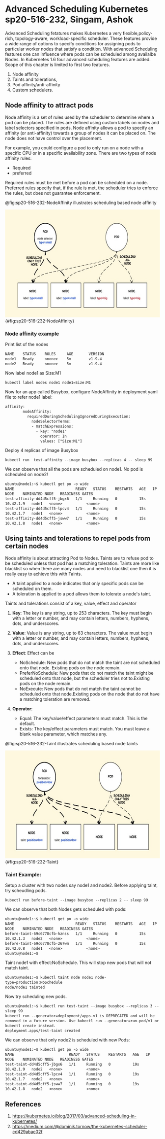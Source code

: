 # Advanced Scheduling Kubernetes sp20-516-232, Singam, Ashok

Advanced Scheduling fetatures makes Kubernetes a very flexible,policy-rich, topology-aware, workload-specific scheduler. These features provide a wide range of options to specify conditions for assigning pods to particular worker nodes that satisfy a condition. With advanced Scheduling features one can influence where pods can be scheduled among availalbe Nodes. In Kubernetes 1.6 four advanced scheduling features are added. Scope of this chapter is limited to first two features. 

1. Node affinity
2. Taints and tolerations, 
3. Pod affinity/anti-affinity 
4. Custom schedulers. 

## Node affinity to attract pods  

Node affinity is a set of rules used by the scheduler to determine where a pod can be placed. The rules are defined using custom labels on nodes and label selectors specified in pods. Node affinity allows a pod to specify an affinity (or anti-affinity) towards a group of nodes it can be placed on. The node does not have control over the placement. 

For example, you could configure a pod to only run on a node with a specific CPU or in a specific availability zone. There are two types of node affinity rules: 

* Required 
* preferred

Required rules must be met before a pod can be scheduled on a node. Preferred rules specify that, if the rule is met, the scheduler tries to enforce the rules, but does not guarantee enforcement.

@fig:sp20-516-232-NodeAffinity illustrates scheduling based node affinity 

<img src="images/nodeAffinity.png" width="600" height="350"/>{#fig:sp20-516-232-NodeAffinity}  

### Node affinity example

Print list of the nodes
~~~
NAME    STATUS    ROLES     AGE       VERSION
node1   Ready     <none>    5m        v1.9.4
node2   Ready     <none>    5m        v1.9.4
~~~

Now label node1 as Size:M1
~~~
kubectl label nodes node1 node1=Size:M1
~~~

Now for an app called Busybox, configure NodeAffinity in deployment yaml file to refer node1 label:
~~~
affinity:
        nodeAffinity:
          requiredDuringSchedulingIgnoredDuringExecution:
            nodeSelectorTerms:
            - matchExpressions:
              - key: "node1"
                operator: In
                values: ["Size:M1"]

~~~

Deploy 4 replicas of image Busybox
~~~
kubectl run  test-affinity --image busybox --replicas 4 -- sleep 99
~~~

We can observe that all the pods are scheduled on node1. No pod is scheduled on node2!
~~~
ubuntu@node1:~$ kubectl get po -o wide
NAME                            READY   STATUS    RESTARTS   AGE   IP          NODE    NOMINATED NODE   READINESS GATES
test-affinity-dd4d5cff5-jbgx6   1/1     Running   0          15s   10.42.1.9   node1   <none>           <none>
test-affinity-dd4d5cff5-lpcv4   1/1     Running   0          15s   10.42.1.7   node1   <none>           <none>
test-affinity-dd4d5cff5-jsww7   1/1     Running   0          15s   10.42.1.8   node1   <none>           <none>
~~~
   
## Using taints and tolerations to repel pods from certain nodes

Node affinity is about attracting Pod to Nodes. Taints are to refuse pod to be scheduled unless that pod has a matching toleration. Taints are more like blacklist so when there are many nodes and need to blacklist one then it is really easy to achieve this with Taints. 

* A taint applied to a node indicates that only specific pods can be scheduled on them.
* A toleration is applied to a pod allows them to tolerate a node's taint.

Taints and tolerations consist of a key, value, effect and operator

1. **Key**: The key is any string, up to 253 characters. The key must begin with a letter or number, and may contain letters, numbers, hyphens, dots, and underscores.

2. **Value**: Value is any string, up to 63 characters. The value must begin with a letter or number, and may contain letters, numbers, hyphens, dots, and underscores. 

3. **Effect**: Effect can be 
    * NoSchedule: New pods that do not match the taint are not scheduled onto that node. Existing pods on the node remain.
    * PreferNoSchedule: New pods that do not match the taint might be scheduled onto that node, but the scheduler tries not to.Existing
                        pods on the node remain. 
    * NoExecute: New pods that do not match the taint cannot be scheduled onto that node.Existing pods on the node that do not have a                    matching toleration are removed.
 4. **Operator**:
    * Equal: The key/value/effect parameters must match. This is the default.
    * Exists: The key/effect parameters must match. You must leave a blank value parameter, which matches any.
    
 @fig:sp20-516-232-Taint illustrates scheduling based node taints 

<img src="images/taint.png" alt="taint" width="600" height="350"/>{#fig:sp20-516-232-Taint}  
    
 ### Taint Example:
 
 Setup a cluster with two nodes say node1 and node2. Before applying taint, try scheudling pods.
 ~~~
 kubectl run before-taint --image busybox --replicas 2 -- sleep 99
 ~~~

We can observe that both Nodes gets scheduled with pods:
~~~
ubuntu@node1:~$ kubectl get po -o wide
NAME                            READY   STATUS    RESTARTS   AGE   IP          NODE    NOMINATED NODE   READINESS GATES
before-taint-69c6778cfb-hznss   1/1     Running   0          15s   10.42.1.3   node2   <none>           <none>
before-taint-69c6778cfb-267wm   1/1     Running   0          15s   10.42.0.8   node1   <none>           <none>
ubuntu@node1:~$  
~~~

Taint node1 with effect:NoSchedule. This will stop new pods that will not match taint. 
~~~
ubuntu@node1:~$ kubectl taint node node1 node-type=production:NoSchedule
node/node1 tainted
~~~

Now try scheduling new pods. 
~~~
ubuntu@node1:~$ kubectl run test-taint --image busybox --replicas 3 -- sleep 99
kubectl run --generator=deployment/apps.v1 is DEPRECATED and will be removed in a future version. Use kubectl run --generator=run-pod/v1 or kubectl create instead.
deployment.apps/test-taint created
~~~

We can observe that only node2 is scheduled with new Pods:
~~~
ubuntu@node1:~$ kubectl get po -o wide
NAME                         READY   STATUS    RESTARTS   AGE   IP          NODE    NOMINATED NODE   READINESS GATES
test-taint-dd4d5cff5-jbgx6   1/1     Running   0          19s   10.42.1.9   node2   <none>           <none>
test-taint-dd4d5cff5-lpcv4   1/1     Running   0          19s   10.42.1.7   node2   <none>           <none>
test-taint-dd4d5cff5-jsww7   1/1     Running   0          19s   10.42.1.8   node2   <none>           <none>
~~~

## References

1. <https://kubernetes.io/blog/2017/03/advanced-scheduling-in-kubernetes/>  
2. <https://medium.com/@dominik.tornow/the-kubernetes-scheduler-cd429abac02f>
